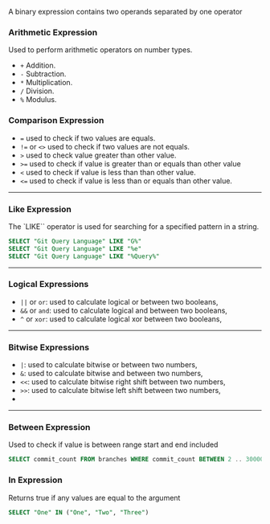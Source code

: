 A binary expression contains two operands separated by one operator

### Arithmetic Expression

Used to perform arithmetic operators on number types.

- `+` Addition.
- `-` Subtraction.
- `*` Multiplication.
- `/` Division.
- `%` Modulus.

### Comparison Expression
- `=` used to check if two values are equals.
- `!=` or `<>` used to check if two values are not equals.
- `>` used to check value greater than other value.
- `>=` used to check if value is greater than or equals than other value
- `<` used to check if value is less than than other value.
- `<=` used to check if value is less than or equals than other value.

---

### Like Expression
The `LIKE`` operator is used for searching for a specified pattern in a string.
```sql
SELECT "Git Query Language" LIKE "G%"
SELECT "Git Query Language" LIKE "%e"
SELECT "Git Query Language" LIKE "%Query%"
```

---

### Logical Expressions

- `||` or `or`: used to calculate logical or between two booleans,
- `&&` or `and`: used to calculate logical and between two booleans,
- `^` or `xor`: used to calculate logical xor between two booleans,

---

### Bitwise Expressions

- `|`: used to calculate bitwise or between two numbers,
- `&`: used to calculate bitwise and between two numbers,
- `<<`: used to calculate bitwise right shift between two numbers,
- `>>`: used to calculate bitwise left shift between two numbers,
- 
---

### Between Expression
Used to check if value is between range start and end included

```SQL
SELECT commit_count FROM branches WHERE commit_count BETWEEN 2 .. 30000
```

### In Expression
Returns true if any values are equal to the argument

```SQL
SELECT "One" IN ("One", "Two", "Three")
```